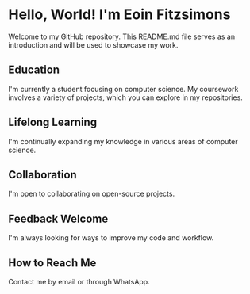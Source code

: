 # Hello, World! I'm Eoin Fitzsimons

Welcome to my GitHub repository. This README.md file serves as an introduction and will be used to showcase my work.

## Education
I'm currently a student focusing on computer science. My coursework involves a variety of projects, which you can explore in my repositories.

## Lifelong Learning
I'm continually expanding my knowledge in various areas of computer science.

## Collaboration
I'm open to collaborating on open-source projects.

## Feedback Welcome
I'm always looking for ways to improve my code and workflow.

## How to Reach Me
Contact me by email or through WhatsApp.
